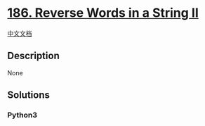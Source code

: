 # [186. Reverse Words in a String II](https://leetcode.com/problems/reverse-words-in-a-string-ii)

[中文文档](//leetcode/0100-0199/0186.Reverse%20Words%20in%20a%20String%20II/README.md)

## Description

None

## Solutions

<!-- tabs:start -->

### **Python3**

```python

```

<!-- tabs:end -->
